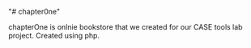 "# chapter0ne" 

chapterOne is onlnie bookstore that we created for our CASE tools lab project.
Created using php.
